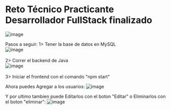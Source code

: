 <h1>Reto Técnico Practicante Desarrollador FullStack finalizado</h1>

![image](https://github.com/LianDev00/Proyecto_Antonio_Cornejo/assets/138829680/554dbef7-3ab3-46a0-8530-60cdb657232b)

Pasos a seguir: 
  1> Tener la base de datos en MySQL
  <br/>
  ![image](https://github.com/LianDev00/Proyecto_Antonio_Cornejo/assets/138829680/4f4837bf-e8e9-4b6f-a726-881acec84c05)
  <br/>
  <br/>
  2> Correr el backend de Java
  <br/>
  ![image](https://github.com/LianDev00/Proyecto_Antonio_Cornejo/assets/138829680/94436afa-3245-41ee-a7bb-7086e4dcb009)
  <br/>
  <br/>
  3> Iniciar el frontend con el comando "npm start"
  <br/>
 

Ahora puedes Agregar a los usuarios:
![image](https://github.com/LianDev00/Proyecto_Antonio_Cornejo/assets/138829680/b3fe759e-2eec-4695-91c5-a66eda25e00e)

Y por ultimo tambien puede Editarlos con el boton "Editar" o Eliminarlos con el boton "eliminar":
![image](https://github.com/LianDev00/Proyecto_Antonio_Cornejo/assets/138829680/ae23d3fe-3248-4afa-935e-f82b445d4769)

